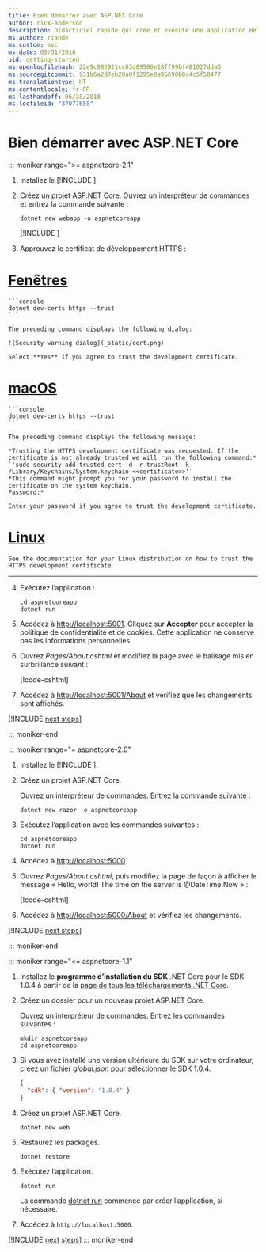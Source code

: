 ```yaml
---
title: Bien démarrer avec ASP.NET Core
author: rick-anderson
description: Didacticiel rapide qui crée et exécute une application Hello World simple à l’aide d’ASP.NET Core.
ms.author: riande
ms.custom: mvc
ms.date: 05/31/2018
uid: getting-started
ms.openlocfilehash: 22e9c982921cc03d89506e18ff99bf481027dda6
ms.sourcegitcommit: 931b6a2d7eb28a0f1295e8a95690b8c4c5f58477
ms.translationtype: HT
ms.contentlocale: fr-FR
ms.lasthandoff: 06/28/2018
ms.locfileid: "37077658"
---
```

# <a name="get-started-with-aspnet-core"></a>Bien démarrer avec ASP.NET Core

::: moniker range=">= aspnetcore-2.1"

1. Installez le [!INCLUDE [](~/includes/2.1-SDK.md)].

2. Créez un projet ASP.NET Core. Ouvrez un interpréteur de commandes et entrez la commande suivante :

    ```console
    dotnet new webapp -o aspnetcoreapp
    ```

    [!INCLUDE [](~/includes/webapp-alias-notice.md) [](~/includes/webapp-alias-notice.md)]

3. Approuvez le certificat de développement HTTPS :

# <a name="windowstabwindows"></a>[Fenêtres](#tab/windows)

    ```console
    dotnet dev-certs https --trust
    ```

    The preceding command displays the following dialog:

    ![Security warning dialog](_static/cert.png)

    Select **Yes** if you agree to trust the development certificate.

# <a name="macostabmacos"></a>[macOS](#tab/macos)

    ```console
    dotnet dev-certs https --trust
    ```

    The preceding command displays the following message:

    *Trusting the HTTPS development certificate was requested. If the certificate is not already trusted we will run the following command:*
    `'sudo security add-trusted-cert -d -r trustRoot -k /Library/Keychains/System.keychain <<certificate>>'`
    *This command might prompt you for your password to install the certificate on the system keychain.
    Password:*

    Enter your password if you agree to trust the development certificate.

# <a name="linuxtablinux"></a>[Linux](#tab/linux)

    See the documentation for your Linux distribution on how to trust the HTTPS development certificate
---

4. Exécutez l’application :

    ```console
    cd aspnetcoreapp
    dotnet run
    ```

5. Accédez à [http://localhost:5001](http://localhost:5001).  Cliquez sur **Accepter** pour accepter la politique de confidentialité et de cookies. Cette application ne conserve pas les informations personnelles.

6. Ouvrez *Pages/About.cshtml* et modifiez la page avec le balisage mis en surbrillance suivant :

    [!code-cshtml[](sample/getting-started/about.cshtml?highlight=9)]

7. Accédez à [http://localhost:5001/About](http://localhost:5001/About) et vérifiez que les changements sont affichés.

[!INCLUDE [next steps](~/includes/getting-started/next-steps.md)]

::: moniker-end

::: moniker range="= aspnetcore-2.0"

1. Installez le [!INCLUDE [](~/includes/net-core-sdk-download-link.md)].

2. Créez un projet ASP.NET Core.

   Ouvrez un interpréteur de commandes. Entrez la commande suivante :

    ```console
    dotnet new razor -o aspnetcoreapp
    ```

3. Exécutez l’application avec les commandes suivantes :

    ```console
    cd aspnetcoreapp
    dotnet run
    ```

4. Accédez à [http://localhost:5000](http://localhost:5000).

5. Ouvrez *Pages/About.cshtml*, puis modifiez la page de façon à afficher le message « Hello, world! The time on the server is @DateTime.Now » :

    [!code-cshtml[](sample/getting-started/about.cshtml?highlight=9&range=1-9)]

6. Accédez à [http://localhost:5000/About](http://localhost:5000/About) et vérifiez les changements.

[!INCLUDE [next steps](~/includes/getting-started/next-steps.md)]

::: moniker-end

::: moniker range="<= aspnetcore-1.1"

1. Installez le **programme d’installation du SDK** .NET Core pour le SDK 1.0.4 à partir de la [page de tous les téléchargements .NET Core](https://www.microsoft.com/net/download/all).

2. Créez un dossier pour un nouveau projet ASP.NET Core.

   Ouvrez un interpréteur de commandes. Entrez les commandes suivantes :

   ```console
   mkdir aspnetcoreapp
   cd aspnetcoreapp
   ```

3. Si vous avez installé une version ultérieure du SDK sur votre ordinateur, créez un fichier *global.json* pour sélectionner le SDK 1.0.4.

   ```json
   {
     "sdk": { "version": "1.0.4" }
   }
   ```

4. Créez un projet ASP.NET Core.

   ```console
   dotnet new web
   ```

5. Restaurez les packages.

    ```console
    dotnet restore
    ```

6. Exécutez l’application.

   ```console
   dotnet run
   ```

   La commande [dotnet run](/dotnet/core/tools/dotnet-run) commence par créer l’application, si nécessaire.

7. Accédez à `http://localhost:5000`.

[!INCLUDE [next steps](~/includes/getting-started/next-steps.md)]
::: moniker-end
